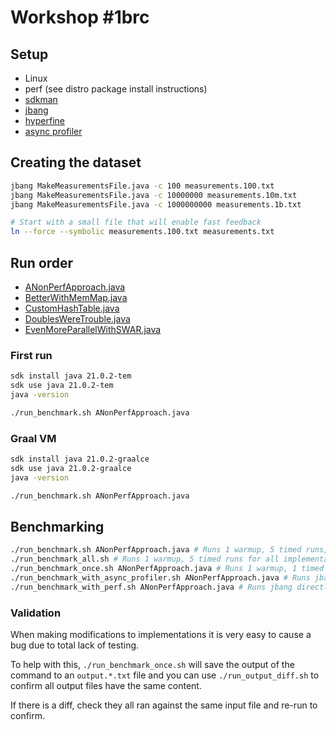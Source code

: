 # Workshop #1brc

## Setup

 - Linux
 - perf (see distro package install instructions)
 - [sdkman](https://sdkman.io/)
 - [jbang](https://www.jbang.dev/)
 - [hyperfine](https://github.com/sharkdp/hyperfine)
 - [async profiler](https://github.com/async-profiler/async-profiler)

## Creating the dataset

```bash
jbang MakeMeasurementsFile.java -c 100 measurements.100.txt 
jbang MakeMeasurementsFile.java -c 10000000 measurements.10m.txt 
jbang MakeMeasurementsFile.java -c 1000000000 measurements.1b.txt 

# Start with a small file that will enable fast feedback
ln --force --symbolic measurements.100.txt measurements.txt
```

## Run order

- [ANonPerfApproach.java](ANonPerfApproach.java)
- [BetterWithMemMap.java](BetterWithMemMap.java)
- [CustomHashTable.java](CustomHashTable.java)
- [DoublesWereTrouble.java](DoublesWereTrouble.java)
- [EvenMoreParallelWithSWAR.java](EvenMoreParallelWithSWAR.java)

### First run

```bash
sdk install java 21.0.2-tem
sdk use java 21.0.2-tem
java -version

./run_benchmark.sh ANonPerfApproach.java
```

### Graal VM

```bash
sdk install java 21.0.2-graalce
sdk use java 21.0.2-graalce
java -version

./run_benchmark.sh ANonPerfApproach.java
```

## Benchmarking

```bash
./run_benchmark.sh ANonPerfApproach.java # Runs 1 warmup, 5 timed runs, outputs benchmark results only
./run_benchmark_all.sh # Runs 1 warmup, 5 timed runs for all implementations, outputs benchmark results only
./run_benchmark_once.sh ANonPerfApproach.java # Runs 1 warmup, 1 timed runs, outputs benchmark results and md5sum of output
./run_benchmark_with_async_profiler.sh ANonPerfApproach.java # Runs jbang directly but with async profiler attached to create a CPU flamegraph
./run_benchmark_with_perf.sh ANonPerfApproach.java # Runs jbang directly but with linux perf monitoring some notable events
```

### Validation

When making modifications to implementations it is very easy to cause a bug due to total lack of testing.

To help with this, `./run_benchmark_once.sh` will save the output of the command to an `output.*.txt` file and you
can use `./run_output_diff.sh` to confirm all output files have the same content.

If there is a diff, check they all ran against the same input file and re-run to confirm.